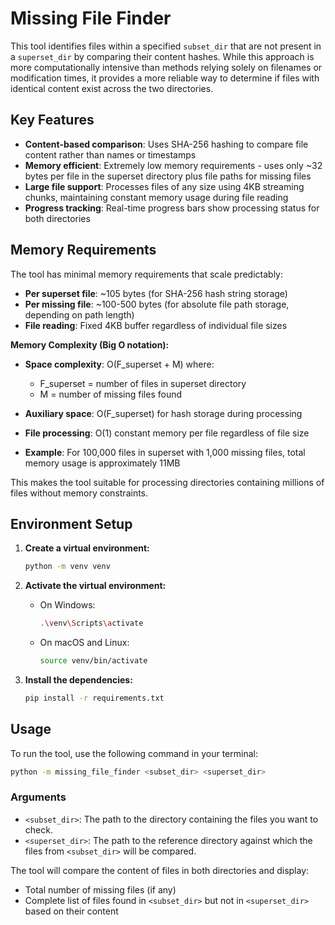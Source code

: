 # Missing File Finder

This tool identifies files within a specified `subset_dir` that are not present in a `superset_dir` by comparing their content hashes. While this approach is more computationally intensive than methods relying solely on filenames or modification times, it provides a more reliable way to determine if files with identical content exist across the two directories.

## Key Features

- **Content-based comparison**: Uses SHA-256 hashing to compare file content rather than names or timestamps
- **Memory efficient**: Extremely low memory requirements - uses only ~32 bytes per file in the superset directory plus file paths for missing files
- **Large file support**: Processes files of any size using 4KB streaming chunks, maintaining constant memory usage during file reading
- **Progress tracking**: Real-time progress bars show processing status for both directories

## Memory Requirements

The tool has minimal memory requirements that scale predictably:

- **Per superset file**: ~105 bytes (for SHA-256 hash string storage)
- **Per missing file**: ~100-500 bytes (for absolute file path storage, depending on path length)
- **File reading**: Fixed 4KB buffer regardless of individual file sizes

**Memory Complexity (Big O notation):**
- **Space complexity**: O(F_superset + M) where:
  - F_superset = number of files in superset directory
  - M = number of missing files found
- **Auxiliary space**: O(F_superset) for hash storage during processing
- **File processing**: O(1) constant memory per file regardless of file size

- **Example**: For 100,000 files in superset with 1,000 missing files, total memory usage is approximately 11MB

This makes the tool suitable for processing directories containing millions of files without memory constraints.

## Environment Setup

1.  **Create a virtual environment:**

    ```bash
    python -m venv venv
    ```

2.  **Activate the virtual environment:**

    *   On Windows:
        ```bash
        .\venv\Scripts\activate
        ```
    *   On macOS and Linux:
        ```bash
        source venv/bin/activate
        ```

3.  **Install the dependencies:**

    ```bash
    pip install -r requirements.txt
    ```

## Usage

To run the tool, use the following command in your terminal:

```bash
python -m missing_file_finder <subset_dir> <superset_dir>
```

### Arguments

*   `<subset_dir>`: The path to the directory containing the files you want to check.
*   `<superset_dir>`: The path to the reference directory against which the files from `<subset_dir>` will be compared.

The tool will compare the content of files in both directories and display:
- Total number of missing files (if any)
- Complete list of files found in `<subset_dir>` but not in `<superset_dir>` based on their content